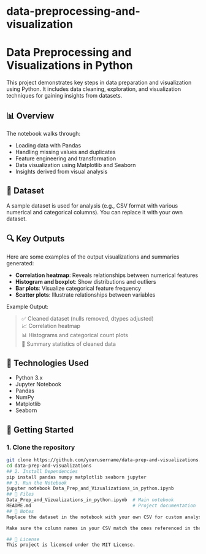 # data-preprocessing-and-visualization
# Data Preprocessing and Visualizations in Python

This project demonstrates key steps in data preparation and visualization using Python. It includes data cleaning, exploration, and visualization techniques for gaining insights from datasets.

## 📊 Overview

The notebook walks through:

- Loading data with Pandas
- Handling missing values and duplicates
- Feature engineering and transformation
- Data visualization using Matplotlib and Seaborn
- Insights derived from visual analysis

## 🧪 Dataset

A sample dataset is used for analysis (e.g., CSV format with various numerical and categorical columns). You can replace it with your own dataset.

## 🔍 Key Outputs

Here are some examples of the output visualizations and summaries generated:

- **Correlation heatmap**: Reveals relationships between numerical features  
- **Histogram and boxplot**: Show distributions and outliers  
- **Bar plots**: Visualize categorical feature frequency  
- **Scatter plots**: Illustrate relationships between variables  

Example Output:

> ✅ Cleaned dataset (nulls removed, dtypes adjusted)  
> 📈 Correlation heatmap  
> 📊 Histograms and categorical count plots  
> 🧼 Summary statistics of cleaned data

## 🧰 Technologies Used

- Python 3.x
- Jupyter Notebook
- Pandas
- NumPy
- Matplotlib
- Seaborn

## 🚀 Getting Started

### 1. Clone the repository

```bash
git clone https://github.com/yourusername/data-prep-and-visualizations.git
cd data-prep-and-visualizations
## 2. Install Dependencies
pip install pandas numpy matplotlib seaborn jupyter
## 3. Run the Notebook
jupyter notebook Data_Prep_and_Vizualizations_in_python.ipynb
## 📂 Files
Data_Prep_and_Vizualizations_in_python.ipynb  # Main notebook
README.md                                     # Project documentation
## 📌 Notes
Replace the dataset in the notebook with your own CSV for custom analysis.

Make sure the column names in your CSV match the ones referenced in the notebook.

## 📄 License
This project is licensed under the MIT License.
